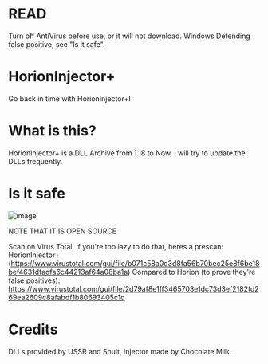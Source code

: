 # READ
Turn off AntiVirus before use, or it will not download.
Windows Defending false positive, see "Is it safe".

# HorionInjector+
Go back in time with HorionInjector+! 

# What is this?
HorionInjector+ is a DLL Archive from 1.18 to Now, I will try to update the DLLs frequently.

# Is it safe
![image](https://github.com/Wylx-32k/HorionInjectorPlus/assets/96555086/8f8a2d4d-918d-4b0c-a297-2dd6cae143d6)

NOTE THAT IT IS OPEN SOURCE

Scan on Virus Total, if you're too lazy to do that, heres a prescan:
HorionInjector+(https://www.virustotal.com/gui/file/b071c58a0d3d8fa56b70bec25e8f6be18bef4631dfadfa6c44213af64a08ba1a)
Compared to Horion (to prove they're false positives): https://www.virustotal.com/gui/file/2d79af8e1ff3465703e1dc73d3ef2182fd269ea2609c8afabdf1b80693405c1d

# Credits
DLLs provided by USSR and Shuit, Injector made by Chocolate Milk.
